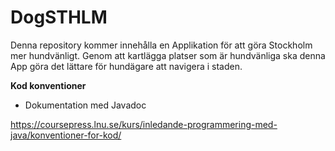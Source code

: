 # DogSTHLM

Denna repository kommer innehålla en Applikation för att göra Stockholm mer hundvänligt. Genom att kartlägga platser som är hundvänliga ska denna App göra det lättare för hundägare att navigera i staden.

**Kod konventioner**

 - Dokumentation med Javadoc

https://coursepress.lnu.se/kurs/inledande-programmering-med-java/konventioner-for-kod/
